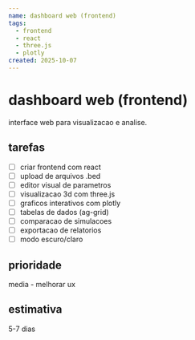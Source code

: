```yaml
---
name: dashboard web (frontend)
tags:
  - frontend
  - react
  - three.js
  - plotly
created: 2025-10-07
---
```


# dashboard web (frontend)

interface web para visualizacao e analise.

## tarefas
- [ ] criar frontend com react
- [ ] upload de arquivos .bed
- [ ] editor visual de parametros
- [ ] visualizacao 3d com three.js
- [ ] graficos interativos com plotly
- [ ] tabelas de dados (ag-grid)
- [ ] comparacao de simulacoes
- [ ] exportacao de relatorios
- [ ] modo escuro/claro

## prioridade
media - melhorar ux

## estimativa
5-7 dias

